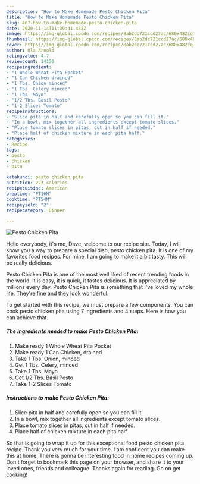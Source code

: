```yaml
---
description: "How to Make Homemade Pesto Chicken Pita"
title: "How to Make Homemade Pesto Chicken Pita"
slug: 467-how-to-make-homemade-pesto-chicken-pita
date: 2020-11-14T11:39:41.482Z
image: https://img-global.cpcdn.com/recipes/8ab2dc721ccd27ac/680x482cq70/pesto-chicken-pita-recipe-main-photo.jpg
thumbnail: https://img-global.cpcdn.com/recipes/8ab2dc721ccd27ac/680x482cq70/pesto-chicken-pita-recipe-main-photo.jpg
cover: https://img-global.cpcdn.com/recipes/8ab2dc721ccd27ac/680x482cq70/pesto-chicken-pita-recipe-main-photo.jpg
author: Ola Arnold
ratingvalue: 4.7
reviewcount: 14150
recipeingredient:
- "1 Whole Wheat Pita Pocket"
- "1 Can Chicken drained"
- "1 Tbs. Onion minced"
- "1 Tbs. Celery minced"
- "1 Tbs. Mayo"
- "1/2 Tbs. Basil Pesto"
- "1-2 Slices Tomato"
recipeinstructions:
- "Slice pita in half and carefully open so you can fill it."
- "In a bowl, mix together all ingredients except tomato slices."
- "Place tomato slices in pitas, cut in half if needed."
- "Place half of chicken mixture in each pita half."
categories:
- Recipe
tags:
- pesto
- chicken
- pita

katakunci: pesto chicken pita 
nutrition: 223 calories
recipecuisine: American
preptime: "PT16M"
cooktime: "PT54M"
recipeyield: "2"
recipecategory: Dinner

---
```



![Pesto Chicken Pita](https://img-global.cpcdn.com/recipes/8ab2dc721ccd27ac/680x482cq70/pesto-chicken-pita-recipe-main-photo.jpg)

Hello everybody, it's me, Dave, welcome to our recipe site. Today, I will show you a way to prepare a special dish, pesto chicken pita. It is one of my favorites food recipes. For mine, I am going to make it a bit tasty. This will be really delicious.

Pesto Chicken Pita is one of the most well liked of recent trending foods in the world. It is easy, it is quick, it tastes delicious. It is appreciated by millions every day. Pesto Chicken Pita is something that I've loved my whole life. They're fine and they look wonderful.




To get started with this recipe, we must prepare a few components. You can cook pesto chicken pita using 7 ingredients and 4 steps. Here is how you can achieve that.

<!--inarticleads1-->

##### The ingredients needed to make Pesto Chicken Pita:

1. Make ready 1 Whole Wheat Pita Pocket
1. Make ready 1 Can Chicken, drained
1. Take 1 Tbs. Onion, minced
1. Get 1 Tbs. Celery, minced
1. Take 1 Tbs. Mayo
1. Get 1/2 Tbs. Basil Pesto
1. Take 1-2 Slices Tomato




<!--inarticleads2-->

##### Instructions to make Pesto Chicken Pita:

1. Slice pita in half and carefully open so you can fill it.
1. In a bowl, mix together all ingredients except tomato slices.
1. Place tomato slices in pitas, cut in half if needed.
1. Place half of chicken mixture in each pita half.




So that is going to wrap it up for this exceptional food pesto chicken pita recipe. Thank you very much for your time. I am confident you can make this at home. There is gonna be interesting food in home recipes coming up. Don't forget to bookmark this page on your browser, and share it to your loved ones, friends and colleague. Thanks again for reading. Go on get cooking!
